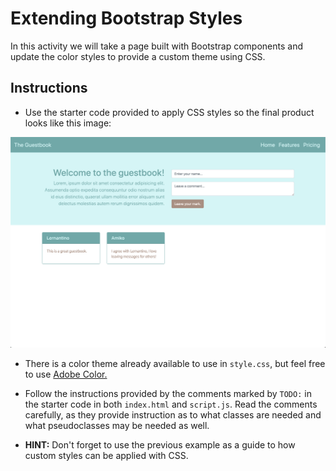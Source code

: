 # Extending Bootstrap Styles

In this activity we will take a page built with Bootstrap components and update the color styles to provide a custom theme using CSS. 

## Instructions

* Use the starter code provided to apply CSS styles so the final product looks like this image:

![The solution shows that there are custom colors used instead of the built-in colors provided by Bootstrap.](./solved-screenshot.png)

* There is a color theme already available to use in `style.css`, but feel free to use [Adobe Color.](https://color.adobe.com/)

* Follow the instructions provided by the comments marked by `TODO:` in the starter code in both `index.html` and `script.js`. Read the comments carefully, as they provide instruction as to what classes are needed and what pseudoclasses may be needed as well.

* **HINT:** Don't forget to use the previous example as a guide to how custom styles can be applied with CSS.
